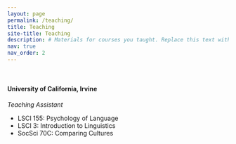 ```yaml
---
layout: page
permalink: /teaching/
title: Teaching
site-title: Teaching
description: # Materials for courses you taught. Replace this text with your description.
nav: true
nav_order: 2
---
```


<br/>

#### University of California, Irvine

*Teaching Assistant*
- LSCI 155: Psychology of Language
- LSCI 3: Introduction to Linguistics
- SocSci 70C: Comparing Cultures

